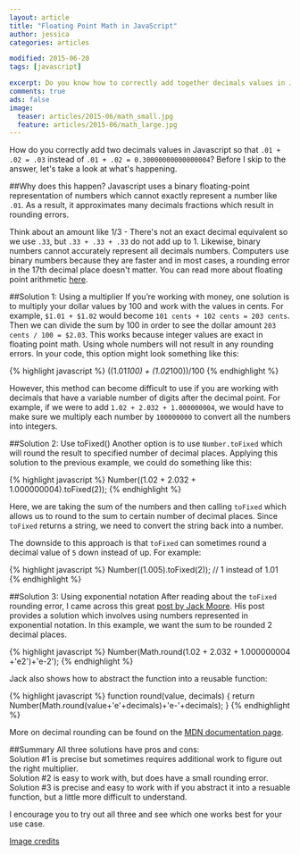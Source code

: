 ```yaml
---
layout: article
title: "Floating Point Math in JavaScript"
author: jessica
categories: articles

modified: 2015-06-20
tags: [javascript]

excerpt: Do you know how to correctly add together decimals values in JavaScript? 
comments: true
ads: false
image:
  teaser: articles/2015-06/math_small.jpg
  feature: articles/2015-06/math_large.jpg
---
```


How do you correctly add two decimals values in Javascript so that `.01 + .02 = .03` instead of `.01 + .02 = 0.30000000000000004`? Before I skip to the answer, let's take a look at what's happening.

##Why does this happen?
Javascript uses a binary floating-point representation of numbers which cannot exactly represent a number like `.01`. As a result, it approximates many decimals fractions which result in rounding errors.

Think about an amount like 1/3 - There's not an exact decimal equivalent so we use `.33`, but `.33 + .33 + .33` do not add up to 1. Likewise, binary numbers cannot accurately represent all decimals numbers. Computers use binary numbers because they are faster and in most cases, a rounding error in the 17th decimal place doesn't matter. You can read more about floating point arithmetic [here](http://floating-point-gui.de/basic/).

##Solution 1: Using a multiplier
If you’re working with money, one solution is to multiply your dollar values by 100 and work with the values in cents. For example, `$1.01 + $1.02` would become `101 cents + 102 cents = 203 cents`. Then we can divide the sum by 100 in order to see the dollar amount `203 cents / 100 = $2.03`.  This works because integer values are exact in floating point math. Using whole numbers will not result in any rounding errors. In your code, this option might look something like this:

{% highlight javascript %}
((1.01*100) + (1.02*100))/100
{% endhighlight %}

However, this method can become difficult to use if you are working with decimals that have a variable number of digits after the decimal point. For example, if we were to add `1.02 + 2.032 + 1.000000004`, we would have to make sure we multiply each number by `100000000` to convert all the numbers into integers.

##Solution 2: Use toFixed()
Another option is to use `Number.toFixed` which will round the result to specified number of decimal places. Applying this solution to the previous example, we could do something like this:

{% highlight javascript %}
Number((1.02 + 2.032 + 1.000000004).toFixed(2));
{% endhighlight %}

Here, we are taking the sum of the numbers and then calling `toFixed` which allows us to round to the sum to certain number of decimal places. Since `toFixed` returns a string, we need to convert the string back into a number.

The downside to this approach is that `toFixed` can sometimes round a decimal value of `5` down instead of up. For example:

{% highlight javascript %}
Number((1.005).toFixed(2)); // 1 instead of 1.01
{% endhighlight %}


##Solution 3: Using exponential notation
After reading about the `toFixed` rounding error, I came across this great [post by Jack Moore](http://www.jacklmoore.com/notes/rounding-in-javascript/). His post provides a solution which involves using numbers represented in exponential notation.  In this example, we want the sum to be rounded 2 decimal places.

{% highlight javascript %}
Number(Math.round(1.02 + 2.032 + 1.000000004 +'e2')+'e-2');
{% endhighlight %}

Jack also shows how to abstract the function into a reusable function:

{% highlight javascript %}
function round(value, decimals) {
    return Number(Math.round(value+'e'+decimals)+'e-'+decimals);
}
{% endhighlight %}

More on decimal rounding can be found on the [MDN documentation page](https://developer.mozilla.org/en-US/docs/Web/JavaScript/Reference/Global_Objects/Math/round).

##Summary
All three solutions have pros and cons:
<br>Solution #1 is precise but sometimes requires additional work to figure out the right multiplier.
<br>Solution #2 is easy to work with, but does have a small rounding error.
<br>Solution #3 is precise and easy to work with if you abstract it into a resuable function, but a little more difficult to understand.

I encourage you to try out all three and see which one works best for your use case.

[Image credits](https://www.flickr.com/photos/infomatique/6053082373)

